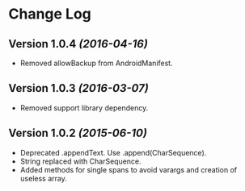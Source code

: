 Change Log
==========

Version 1.0.4 *(2016-04-16)*
----------------------------

 * Removed allowBackup from AndroidManifest.

Version 1.0.3 *(2016-03-07)*
----------------------------

 * Removed support library dependency.


Version 1.0.2 *(2015-06-10)*
----------------------------

 * Deprecated .appendText. Use .append(CharSequence).
 * String replaced with CharSequence.
 * Added methods for single spans to avoid varargs and creation of useless array.

